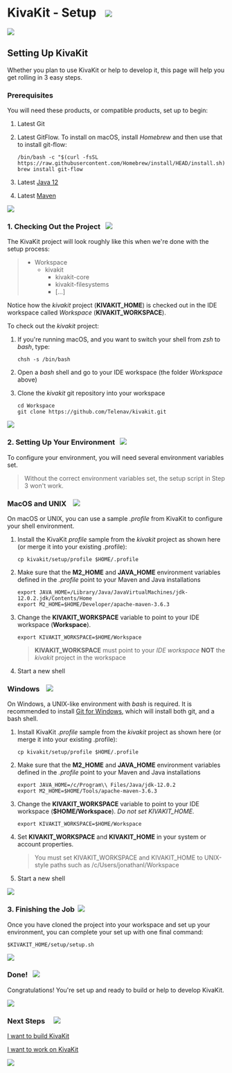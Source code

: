 # KivaKit - Setup   <img src="https://www.kivakit.org/images/box-32.png" srcset="https://www.kivakit.org/images/box-32-2x.png 2x"/>

<img src="https://www.kivakit.org/images/horizontal-line-512.png" srcset="https://www.kivakit.org/images/horizontal-line-512-2x.png 2x"/>

## Setting Up KivaKit

Whether you plan to use KivaKit or help to develop it, this page will help you get rolling in 3 easy steps.

### Prerequisites

You will need these products, or compatible products, set up to begin:

1. Latest Git
2. Latest GitFlow.  To install on macOS, install *Homebrew* and then use that to install git-flow:
   
       /bin/bash -c "$(curl -fsSL https://raw.githubusercontent.com/Homebrew/install/HEAD/install.sh)"
       brew install git-flow

2. Latest [Java 12](https://www.oracle.com/java/technologies/javase/jdk12-archive-downloads.html)
3. Latest [Maven](https://maven.apache.org/download.cgi)

<img src="https://www.kivakit.org/images/horizontal-line-512.png" srcset="https://www.kivakit.org/images/horizontal-line-512-2x.png 2x"/>

### 1. Checking Out the Project   <img src="https://www.kivakit.org/images/down-arrow-32.png" srcset="https://www.kivakit.org/images/down-arrow-32-2x.png 2x"/>

The KivaKit project will look roughly like this when we're done with the setup process:

> * Workspace
>   * kivakit
>     * kivakit-core
>     * kivakit-filesystems
>     * [...]

Notice how the *kivakit* project (**KIVAKIT_HOME**) is checked out in the IDE workspace called
*Workspace* (**KIVAKIT_WORKSPACE**).

To check out the *kivakit* project:

1. If you're running macOS, and you want to switch your shell from *zsh* to *bash*, type:

       chsh -s /bin/bash

2. Open a *bash* shell and go to your IDE workspace (the folder *Workspace* above)
3. Clone the *kivakit* git repository into your workspace

       cd Workspace 
       git clone https://github.com/Telenav/kivakit.git

<img src="https://www.kivakit.org/images/horizontal-line-512.png" srcset="https://www.kivakit.org/images/horizontal-line-512-2x.png 2x"/>

### 2. Setting Up Your Environment   <img src="https://www.kivakit.org/images/box-32.png" srcset="https://www.kivakit.org/images/box-32-2x.png 2x"/>

To configure your environment, you will need several environment variables set.

> Without the correct environment variables set, the setup script in Step 3 won't work.

### MacOS and UNIX    <img src="https://www.kivakit.org/images/bluebook-32.png" srcset="https://www.kivakit.org/images/bluebook-32-2x.png 2x"/>

On macOS or UNIX, you can use a sample *.profile* from KivaKit to configure your shell environment.

1. Install the KivaKit *profile* sample from the *kivakit* project as shown here (or merge it into your existing .profile):

       cp kivakit/setup/profile $HOME/.profile

2. Make sure that the **M2_HOME** and **JAVA_HOME** environment variables defined in the *.profile* 
   point to your Maven and Java installations

       export JAVA_HOME=/Library/Java/JavaVirtualMachines/jdk-12.0.2.jdk/Contents/Home 
       export M2_HOME=$HOME/Developer/apache-maven-3.6.3

3. Change the **KIVAKIT_WORKSPACE** variable to point to your IDE workspace (**Workspace**).

       export KIVAKIT_WORKSPACE=$HOME/Workspace

   > **KIVAKIT_WORKSPACE** must point to your *IDE workspace* **NOT** the *kivakit* project in the workspace

4. Start a new shell

### Windows &nbsp;&nbsp; <img src="https://www.kivakit.org/images/window-32.png" srcset="https://www.kivakit.org/images/window-32-2x.png 2x"/>

On Windows, a UNIX-like environment with *bash* is required. It is recommended to install [Git for Windows](https://gitforwindows.org/),
which will install both git, and a bash shell.

1. Install KivaKit *.profile* sample from the *kivakit* project as shown here 
   (or merge it into your existing .profile):

       cp kivakit/setup/profile $HOME/.profile

2. Make sure that the **M2_HOME** and **JAVA_HOME** environment variables defined in the *.profile*
   point to your Maven and Java installations

       export JAVA_HOME=/c/Program\\ Files/Java/jdk-12.0.2 
       export M2_HOME=$HOME/Tools/apache-maven-3.6.3

3. Change the **KIVAKIT_WORKSPACE** variable to point to your IDE workspace (**$HOME/Workspace**).
   _Do not set KIVAKIT_HOME._

       export KIVAKIT_WORKSPACE=$HOME/Workspace

4. Set **KIVAKIT_WORKSPACE** and **KIVAKIT_HOME** in your system or account properties.

   > You must set KIVAKIT_WORKSPACE and KIVAKIT_HOME to UNIX-style paths such as /c/Users/jonathanl/Workspace

5. Start a new shell

<img src="https://www.kivakit.org/images/horizontal-line-512.png" srcset="https://www.kivakit.org/images/horizontal-line-512-2x.png 2x"/>

### 3. Finishing the Job  <img src="https://www.kivakit.org/images/stars-32.png" srcset="https://www.kivakit.org/images/stars-32-2x.png 2x"/>

Once you have cloned the project into your workspace and set up your environment,
you can complete your set up with one final command:

    $KIVAKIT_HOME/setup/setup.sh

<img src="https://www.kivakit.org/images/horizontal-line-512.png" srcset="https://www.kivakit.org/images/horizontal-line-512-2x.png 2x"/>

### Done!   <img src="https://www.kivakit.org/images/rocket-32.png" srcset="https://www.kivakit.org/images/rocket-32-2x.png 2x"/>

Congratulations! You're set up and ready to build or help to develop KivaKit.

<img src="https://www.kivakit.org/images/horizontal-line-512.png" srcset="https://www.kivakit.org/images/horizontal-line-512-2x.png 2x"/>

### Next Steps &nbsp; &nbsp;  <img src="https://www.kivakit.org/images/footprints-32.png" srcset="https://www.kivakit.org/images/footprints-32-2x.png 2x"/>

[I want to build KivaKit](building.md)

[I want to work on KivaKit](../developing/index.md)


<img src="https://www.kivakit.org/images/horizontal-line-512.png" srcset="https://www.kivakit.org/images/horizontal-line-512-2x.png 2x"/>
